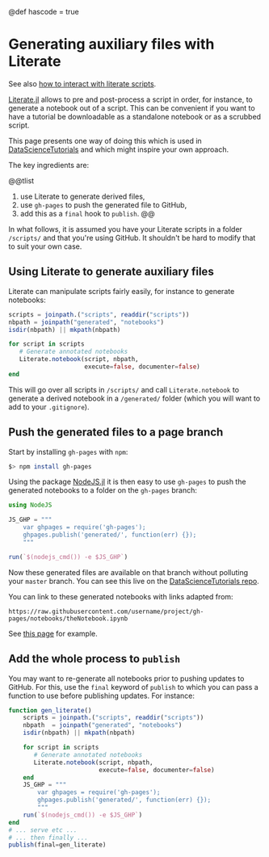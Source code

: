 @def hascode = true

# Generating auxiliary files with Literate

See also [how to interact with literate scripts](/code/literate/).

[Literate.jl](https://github.com/fredrikekre/Literate.jl) allows to pre and post-process a script in order, for instance, to generate a notebook out  of a script.
This can be convenient if you want to have a tutorial be downloadable as a standalone notebook or as a scrubbed script.

This page presents one way  of doing this which is used in [DataScienceTutorials](https://github.com/alan-turing-institute/DataScienceTutorials.jl) and which  might inspire your own approach.

The key ingredients are:

@@tlist
1. use Literate to generate derived files,
1. use `gh-pages` to push the generated file to GitHub,
1. add this as a `final` hook to `publish`.
@@

In what follows, it is assumed you have your Literate scripts  in a folder `/scripts/` and that you're using GitHub.
It shouldn't be hard  to modify that to suit your own case.


## Using Literate to generate auxiliary files

Literate can manipulate scripts fairly easily, for instance to  generate notebooks:

```julia
scripts = joinpath.("scripts", readdir("scripts"))
nbpath = joinpath("generated", "notebooks")
isdir(nbpath) || mkpath(nbpath)

for script in scripts
   # Generate annotated notebooks
   Literate.notebook(script, nbpath,
                     execute=false, documenter=false)
end
```

This will go over all scripts in `/scripts/` and call `Literate.notebook` to generate a derived notebook in a `/generated/` folder (which you will want to add to your `.gitignore`).

## Push the generated files to a page branch

Start by installing  `gh-pages` with `npm`:

```bash
$> npm install gh-pages
```

Using the package [NodeJS.jl](https://github.com/davidanthoff/NodeJS.jl) it is then easy to use `gh-pages` to push the generated notebooks to a folder on the `gh-pages` branch:

```julia
using NodeJS

JS_GHP = """
    var ghpages = require('gh-pages');
    ghpages.publish('generated/', function(err) {});
    """

run(`$(nodejs_cmd()) -e $JS_GHP`)
```

Now these generated files are available on that branch without polluting your `master` branch.
You can see this live on the [DataScienceTutorials repo](https://github.com/alan-turing-institute/DataScienceTutorials.jl/tree/gh-pages).

You can link to these generated notebooks with links adapted from:

```plaintext
https://raw.githubusercontent.com/username/project/gh-pages/notebooks/theNotebook.ipynb
```

See [this page](https://alan-turing-institute.github.io/DataScienceTutorials.jl/isl/lab-2/) for example.

## Add the whole process to `publish`

You may want to re-generate all notebooks prior to pushing updates to GitHub.
For this, use the `final` keyword of `publish` to which you can pass a function to use before publishing updates.
For instance:

```julia
function gen_literate()
    scripts = joinpath.("scripts", readdir("scripts"))
    nbpath  = joinpath("generated", "notebooks")
    isdir(nbpath) || mkpath(nbpath)

    for script in scripts
       # Generate annotated notebooks
       Literate.notebook(script, nbpath,
                         execute=false, documenter=false)
    end
    JS_GHP = """
        var ghpages = require('gh-pages');
        ghpages.publish('generated/', function(err) {});
        """
    run(`$(nodejs_cmd()) -e $JS_GHP`)
end
# ... serve etc ...
# ... then finally ...
publish(final=gen_literate)
```
